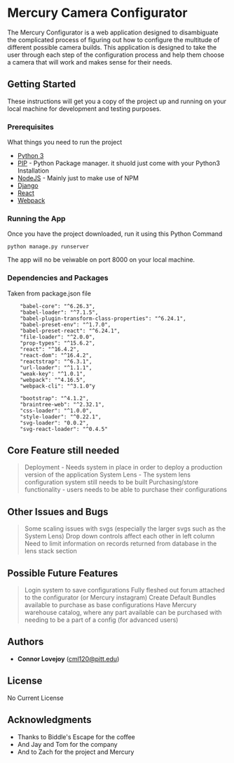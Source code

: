 # Mercury Camera Configurator

The Mercury Configurator is a web application designed to disambiguate the complicated process of figuring out how to 
configure the multitude of different possible camera builds. This application is designed to take the user through each step of 
the configuration process and help them choose a camera that will work and makes sense for their needs. 

## Getting Started

These instructions will get you a copy of the project up and running on your local machine for development and testing purposes.


### Prerequisites

What things you need to run the project

* [Python 3](https://www.python.org/)
* [PIP](https://pypi.org/project/pip/) - Python Package manager. it shuold just come with your Python3 Installation
* [NodeJS](https://nodejs.org/en/) - Mainly just to make use of NPM 
* [Django](https://www.djangoproject.com/) 
* [React](https://reactjs.org/)
* [Webpack](https://webpack.js.org/)


### Running the App
Once you have the project downloaded, run it using this Python Command

```
python manage.py runserver
```

The app will no be veiwable on port 8000 on your local machine. 

### Dependencies and Packages 

Taken from package.json file


```
    "babel-core": "^6.26.3",
    "babel-loader": "^7.1.5",
    "babel-plugin-transform-class-properties": "^6.24.1",
    "babel-preset-env": "^1.7.0",
    "babel-preset-react": "^6.24.1",
    "file-loader": "^2.0.0",
    "prop-types": "^15.6.2",
    "react": "^16.4.2",
    "react-dom": "^16.4.2",
    "reactstrap": "^6.3.1",
    "url-loader": "^1.1.1",
    "weak-key": "^1.0.1",
    "webpack": "^4.16.5",
    "webpack-cli": "^3.1.0"y 
```

```
    "bootstrap": "^4.1.2",
    "braintree-web": "^2.32.1",
    "css-loader": "^1.0.0",
    "style-loader": "^0.22.1",
    "svg-loader": "0.0.2",
    "svg-react-loader": "^0.4.5"

```

## Core Feature still needed

> Deployment - Needs system in place in order to deploy a production version of the application
> System Lens - The system lens configuration system still needs to be built 
> Purchasing/store functionality - users needs to be able to purchase their configurations

## Other Issues and Bugs

> Some scaling issues with svgs (especially the larger svgs such as the System Lens)
> Drop down controls affect each other in left column
> Need to limit information on records returned from database in the lens stack section 

## Possible Future Features 

> Login system to save configurations
> Fully fleshed out forum attached to the configurator (or Mercury instagram)
> Create Default Bundles available to purchase as base configurations
> Have Mercury warehouse catalog, where any part available can be purchased with needing to be a part of a config (for advanced users)



## Authors

* **Connor Lovejoy** (cml120@pitt.edu) 



## License

No Current License 

## Acknowledgments

* Thanks to Biddle's Escape for the coffee
* And Jay and Tom for the company
* And to Zach for the project and Mercury
